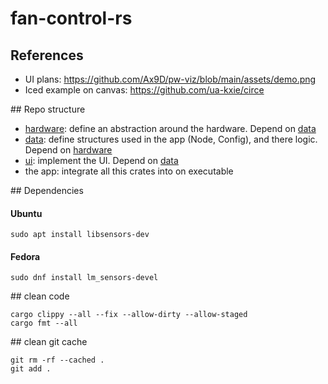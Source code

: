 # fan-control-rs

## References
- UI plans: https://github.com/Ax9D/pw-viz/blob/main/assets/demo.png
- Iced example on canvas: https://github.com/ua-kxie/circe



## Repo structure
- [hardware](./hardware/README.md): define an abstraction around the hardware. Depend on [data](./data/README.md)
- [data](./data/README.md): define structures used in the app (Node, Config), and there logic. Depend on [hardware](./hardware/README.md)
- [ui](./ui/README.md): implement the UI. Depend on [data](./data/README.md)
- the app: integrate all this crates into on executable


## Dependencies

#### Ubuntu
```
sudo apt install libsensors-dev
```
#### Fedora
```
sudo dnf install lm_sensors-devel
```


## clean code
```
cargo clippy --all --fix --allow-dirty --allow-staged
cargo fmt --all
```


## clean git cache
```
git rm -rf --cached .
git add .
```